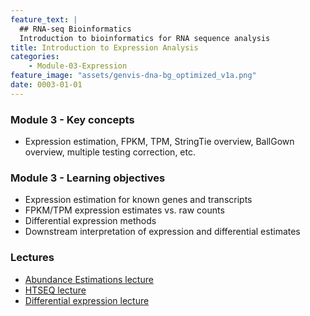 ```yaml
---
feature_text: |
  ## RNA-seq Bioinformatics
  Introduction to bioinformatics for RNA sequence analysis
title: Introduction to Expression Analysis
categories:
    - Module-03-Expression
feature_image: "assets/genvis-dna-bg_optimized_v1a.png"
date: 0003-01-01
---
```


### Module 3 - Key concepts
* Expression estimation, FPKM, TPM, StringTie overview, BallGown overview, multiple testing correction, etc.

### Module 3 - Learning objectives
* Expression estimation for known genes and transcripts
* FPKM/TPM expression estimates vs. raw counts
* Differential expression methods
* Downstream interpretation of expression and differential estimates

### Lectures
* [Abundance Estimations lecture](https://github.com/griffithlab/rnabio.org/blob/master/assets/lectures/cbw/2019/mini/RNASeq_MiniLecture_04_01_AbundanceEstimation.pdf)
* [HTSEQ lecture](https://github.com/griffithlab/rnabio.org/blob/master/assets/lectures/cbw/2019/mini/RNASeq_MiniLecture_04_02_HTSEQ.pdf)
* [Differential expression lecture](https://github.com/griffithlab/rnabio.org/blob/master/assets/lectures/cbw/2019/mini/RNASeq_MiniLecture_04_03_DifferentialExpression.pdf)

